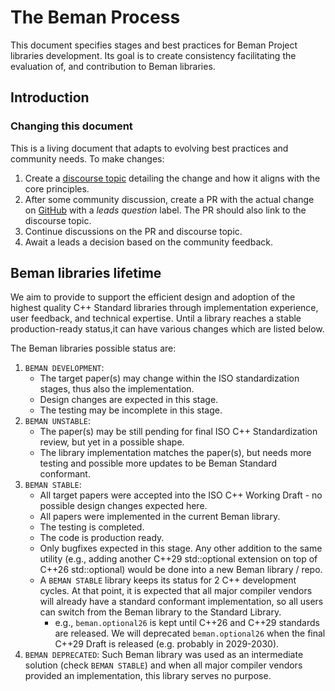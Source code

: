 <!--
SPDX-License-Identifier: Apache-2.0 WITH LLVM-exception
-->

# The Beman Process

This document specifies stages and best practices for Beman Project libraries development. Its goal is to create consistency facilitating the evaluation of, and contribution to Beman libraries.

## Introduction

### Changing this document

This is a living document that adapts to evolving best practices and community
needs. To make changes:

1. Create a [discourse topic](https://discourse.boost.org) detailing the change
   and how it aligns with the core principles.
2. After some community discussion, create a PR with the actual change on
   [GitHub](https://github.com/bemanproject/beman) with a *leads question*
   label. The PR should also link to the discourse topic.
3. Continue discussions on the PR and discourse topic.
4. Await a leads a decision based on the community feedback.

## Beman libraries lifetime

We aim to provide to support the efficient design and adoption of the highest
quality C++ Standard libraries through implementation experience,
user feedback, and technical expertise. Until a library reaches a stable
production-ready status,it can have various changes which are listed below.

The Beman libraries possible status are:

1. `BEMAN DEVELOPMENT`:
    * The target paper(s) may change within the ISO standardization stages, thus also the implementation.
    * Design changes are expected in this stage.
    * The testing may be incomplete in this stage.
2. `BEMAN UNSTABLE`:
    * The paper(s) may be still pending for final ISO C++ Standardization review, but yet in a possible shape.
    * The library implementation matches the paper(s), but needs more testing and possible more updates to be Beman Standard conformant.
3. `BEMAN STABLE`:
    * All target papers were accepted into the ISO C++ Working Draft - no possible design changes expected here.
    * All papers were implemented in the current Beman library.
    * The testing is completed.
    * The code is production ready.
    * Only bugfixes expected in this stage. Any other addition to the same utility (e.g., adding another C++29 std::optional extension on top of C++26 std::optional) would be done into a new Beman library / repo.
    * A `BEMAN STABLE` library keeps its status for 2 C++ development cycles. At that point, it is expected that all major compiler vendors will already have a standard conformant implementation, so all users can switch from the Beman library to the Standard Library.
      * e.g., `beman.optional26` is kept until C++26 and C++29 standards are released. We will deprecated `beman.optional26` when the final C++29 Draft is released (e.g. probably in 2029-2030).
4. `BEMAN DEPRECATED`: Such Beman library was used as an intermediate solution (check `BEMAN STABLE`) and when all major compiler vendors provided an implementation, this library serves no purpose.
